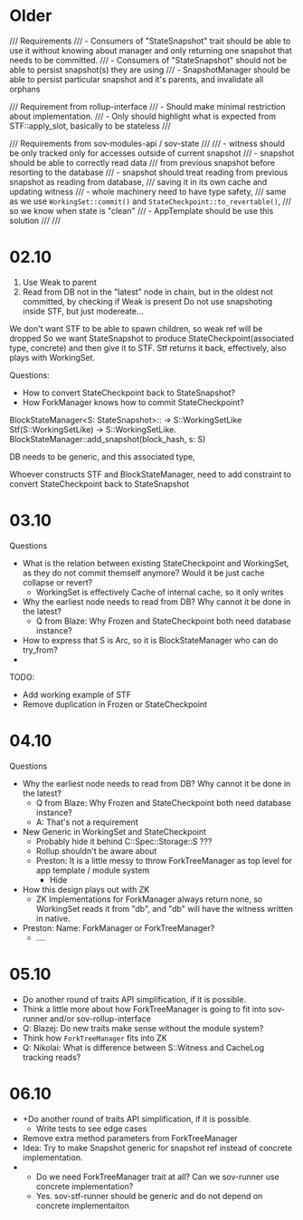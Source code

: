 # Older

/// Requirements
///  - Consumers of "StateSnapshot" trait should be able to use it without knowing about manager and only returning one snapshot that needs to be committed.
///  - Consumers of "StateSnapshot" should not be able to persist snapshot(s) they are using
///  - SnapshotManager should be able to persist particular snapshot and it's parents, and invalidate all orphans


/// Requirement from rollup-interface
///  - Should make minimal restriction about implementation.
///  - Only should highlight what is expected from STF::apply_slot, basically to be stateless
///



/// Requirements from sov-modules-api / sov-state
///
/// - witness should be only tracked only for accesses outside of current snapshot
/// - snapshot should be able to correctly read data
///     from previous snapshot before resorting to the database
/// - snapshot should treat reading from previous snapshot as reading from database,
///     saving it in its own cache and updating witness
/// - whole machinery need to have type safety,
///     same as we use `WorkingSet::commit()` and `StateCheckpoint::to_revertable()`,
///     so we know when state is "clean"
///  - AppTemplate should be use this solution
///
///

# 02.10

1. Use Weak to parent
2. Read from DB not in the "latest" node in chain,
     but in the oldest not committed, by checking if Weak<Parent> is present
    Do not use snapshoting inside STF, but just modereate...

We don't want STF to be able to spawn children, so weak ref will be dropped
So we want StateSnapshot to produce StateCheckpoint(associated type, concrete)
and then give it to STF. Stf returns it back, effectively, also plays with WorkingSet.

Questions:
  - How to convert StateCheckpoint back to StateSnapshot?
  - How ForkManager knows how to commit StateCheckpoint?

BlockStateManager<S: StateSnapshot>:: -> S::WorkingSetLike
Stf(S::WorkingSetLike) -> S::WorkingSetLike.
BlockStateManager::add_snapshot(block_hash, s: S)

DB needs to be generic, and this associated type,

Whoever constructs STF and BlockStateManager, need to add constraint to convert StateCheckpoint back to StateSnapshot


# 03.10


Questions

 - What is the relation between existing StateCheckpoint and WorkingSet, as they do not commit themself anymore? Would it be just cache collapse or revert?
   - WorkingSet is effectively Cache of internal cache, so it only writes
 - Why the earliest node needs to read from DB? Why cannot it be done in the latest?
   - Q from Blaze: Why Frozen and StateCheckpoint both need database instance?
 - How to express that S is Arc<payload>, so it is BlockStateManager who can do try_from?
 - 


TODO:
 - Add working example of STF
 - Remove duplication in Frozen or StateCheckpoint

# 04.10

Questions

- Why the earliest node needs to read from DB? Why cannot it be done in the latest?
    - Q from Blaze: Why Frozen and StateCheckpoint both need database instance?
    - A: That's not a requirement
- New Generic in WorkingSet and StateCheckpoint
  - Probably hide it behind C::Spec::Storage::S ??? 
  - Rollup shouldn't be aware about 
  - Preston: It is a little messy to throw ForkTreeManager as top level for app template / module system
      - Hide  
- How this design plays out with ZK
  - ZK Implementations for ForkManager always return none, so WorkingSet reads it from "db", and "db" will have the witness written in native.
- Preston: Name: ForkManager or ForkTreeManager?
  - ....


# 05.10

 - Do another round of traits API simplification, if it is possible.
 - Think a little more about how ForkTreeManager is going to fit into sov-runner and/or sov-rollup-interface
 - Q: Blazej: Do new traits make sense without the module system?
 - Think how `ForkTreeManager` fits into ZK
 - Q: Nikolai: What is difference between S::Witness and CacheLog tracking reads?


# 06.10

 - +Do another round of traits API simplification, if it is possible.
    - Write tests to see edge cases
 - Remove extra method parameters from ForkTreeManager
 - Idea: Try to make Snapshot generic for snapshot ref instead of concrete implementation.
 - + Do we need ForkTreeManager trait at all? Can we sov-runner use concrete implementation?
   - Yes. sov-stf-runner should be generic and do not depend on concrete implementaiton